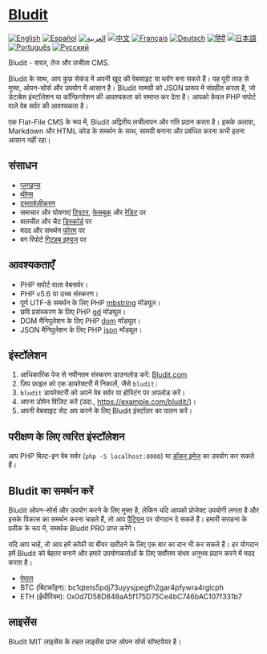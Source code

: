 # [Bludit](https://www.bludit.com/)

[![English](https://img.shields.io/badge/Language-English-blue.svg)](README.md)
[![Español](https://img.shields.io/badge/Language-Español-green.svg)](README.es.md)
[![العربية](https://img.shields.io/badge/Language-العربية-yellow.svg)](README.ar.md)
[![中文](https://img.shields.io/badge/Language-中文-red.svg)](README.zh.md)
[![Français](https://img.shields.io/badge/Language-Français-purple.svg)](README.fr.md)
[![Deutsch](https://img.shields.io/badge/Language-Deutsch-orange.svg)](README.de.md)
[![हिंदी](https://img.shields.io/badge/Language-हिंदी-lightblue.svg)](README.hi.md)
[![日本語](https://img.shields.io/badge/Language-日本語-pink.svg)](README.ja.md)
[![Português](https://img.shields.io/badge/Language-Português-darkgreen.svg)](README.pt.md)
[![Русский](https://img.shields.io/badge/Language-Русский-cyan.svg)](README.ru.md)

Bludit - सरल, तेज और लचीला CMS.

Bludit के साथ, आप कुछ सेकंड में अपनी खुद की वेबसाइट या ब्लॉग बना सकते हैं। यह पूरी तरह से मुफ्त, ओपन-सोर्स और उपयोग में आसान है। Bludit सामग्री को JSON प्रारूप में संग्रहीत करता है, जो डेटाबेस इंस्टॉलेशन या कॉन्फ़िगरेशन की आवश्यकता को समाप्त कर देता है। आपको केवल PHP सपोर्ट वाले वेब सर्वर की आवश्यकता है।

एक Flat-File CMS के रूप में, Bludit अद्वितीय लचीलापन और गति प्रदान करता है। इसके अलावा, Markdown और HTML कोड के समर्थन के साथ, सामग्री बनाना और प्रबंधित करना कभी इतना आसान नहीं रहा।

## संसाधन

- [प्लगइन्स](https://plugins.bludit.com)
- [थीम्स](https://themes.bludit.com)
- [दस्तावेज़ीकरण](https://docs.bludit.com)
- समाचार और घोषणाएं [ट्विटर](https://twitter.com/bludit), [फेसबुक](https://www.facebook.com/bluditcms) और [रेडिट](https://www.reddit.com/r/bludit/) पर
- बातचीत और चैट [डिस्कॉर्ड](https://discord.gg/CFaXEdZWds) पर
- मदद और समर्थन [फोरम](https://forum.bludit.org) पर
- बग रिपोर्ट [गिटहब इश्यूज](https://github.com/bludit/bludit/issues) पर

## आवश्यकताएँ

- PHP सपोर्ट वाला वेबसर्वर।
- PHP v5.6 या उच्च संस्करण।
- पूर्ण UTF-8 समर्थन के लिए PHP [mbstring](http://php.net/manual/en/book.mbstring.php) मॉड्यूल।
- छवि प्रसंस्करण के लिए PHP [gd](http://php.net/manual/en/book.image.php) मॉड्यूल।
- DOM मैनिपुलेशन के लिए PHP [dom](http://php.net/manual/en/book.dom.php) मॉड्यूल।
- JSON मैनिपुलेशन के लिए PHP [json](http://php.net/manual/en/book.json.php) मॉड्यूल।

## इंस्टॉलेशन

1. आधिकारिक पेज से नवीनतम संस्करण डाउनलोड करें: [Bludit.com](https://www.bludit.com)
2. ज़िप फ़ाइल को एक डायरेक्टरी में निकालें, जैसे `bludit`।
3. `bludit` डायरेक्टरी को अपने वेब सर्वर या होस्टिंग पर अपलोड करें।
4. अपना डोमेन विज़िट करें (उदा., https://example.com/bludit/)।
5. अपनी वेबसाइट सेट अप करने के लिए Bludit इंस्टॉलर का पालन करें।

## परीक्षण के लिए त्वरित इंस्टॉलेशन

आप PHP बिल्ट-इन वेब सर्वर (`php -S localhost:8000`) या [डॉकर इमेज](https://hub.docker.com/r/bludit/docker/) का उपयोग कर सकते हैं।

## Bludit का समर्थन करें

Bludit ओपन-सोर्स और उपयोग करने के लिए मुफ्त है, लेकिन यदि आपको प्रोजेक्ट उपयोगी लगता है और इसके विकास का समर्थन करना चाहते हैं, तो आप [पैट्रियन](https://www.patreon.com/bePatron?c=921115&rid=2458860) पर योगदान दे सकते हैं। हमारी सराहना के प्रतीक के रूप में, समर्थक Bludit PRO प्राप्त करेंगे।

यदि आप चाहें, तो आप हमें कॉफी या बीयर खरीदने के लिए एक बार का दान भी कर सकते हैं। हर योगदान हमें Bludit को बेहतर बनाने और हमारे उपयोगकर्ताओं के लिए सर्वोत्तम संभव अनुभव प्रदान करने में मदद करता है।

- [पेपाल](https://www.paypal.me/bludit/10)
- BTC (बिटकॉइन): bc1qtets5pdj73uyysjpegfh2gar4pfywra4rglcph
- ETH (ईथीरियम): 0x0d7D58D848aA5f175D75Ce4bC746bAC107f331b7

## लाइसेंस

Bludit MIT लाइसेंस के तहत लाइसेंस प्राप्त ओपन सोर्स सॉफ्टवेयर है।
